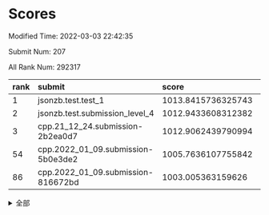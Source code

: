 # Scores

Modified Time: 2022-03-03 22:42:35

Submit Num: 207

All Rank Num: 292317

| rank |               submit               |       score        |       sigma        | pk_num |
| :--- | :--------------------------------- | :----------------- | :----------------- | :----- |
| 1    | jsonzb.test.test_1                 | 1013.8415736325743 | 0.8118096214235409 | 5653   |
| 2    | jsonzb.test.submission_level_4     | 1012.9433608312382 | 0.8039534236862038 | 5645   |
| 3    | cpp.21_12_24.submission-2b2ea0d7   | 1012.9062439790994 | 0.7734773212008413 | 5643   |
| 54   | cpp.2022_01_09.submission-5b0e3de2 | 1005.7636107755842 | 0.7287739691533717 | 5651   |
| 86   | cpp.2022_01_09.submission-816672bd | 1003.005363159626  | 0.7204307991970592 | 5649   |


<details>
<summary>全部</summary>

| rank |                 submit                 |       score        |       sigma        | pk_num |
| :--- | :------------------------------------- | :----------------- | :----------------- | :----- |
| 1    | jsonzb.test.test_1                     | 1013.8415736325743 | 0.8118096214235409 | 5653   |
| 2    | jsonzb.test.submission_level_4         | 1012.9433608312382 | 0.8039534236862038 | 5645   |
| 3    | cpp.21_12_24.submission-2b2ea0d7       | 1012.9062439790994 | 0.7734773212008413 | 5643   |
| 4    | gobigger.level_3.submission_level_3_42 | 1011.4090317928718 | 0.7714068899020743 | 5645   |
| 5    | gobigger.level_3.submission_level_3_30 | 1011.1815402603614 | 0.7494659227027464 | 5644   |
| 6    | gobigger.level_3.submission_level_3_29 | 1010.9357105435793 | 0.7640337215337346 | 5645   |
| 7    | gobigger.level_3.submission_level_3_36 | 1010.8889823234093 | 0.7659227276983708 | 5654   |
| 8    | gobigger.level_3.submission_level_3_38 | 1010.8827952094354 | 0.7529948106925642 | 5652   |
| 9    | gobigger.level_3.submission_level_3_49 | 1010.8741030138275 | 0.7671435387527955 | 5647   |
| 10   | gobigger.level_3.submission_level_3_39 | 1010.8370184464767 | 0.762269918134824  | 5650   |
| 11   | gobigger.level_3.submission_level_3_31 | 1010.7694283621828 | 0.7629134831908243 | 5652   |
| 12   | gobigger.level_3.submission_level_3_33 | 1010.7367143154274 | 0.7701047014720291 | 5646   |
| 13   | gobigger.level_3.submission_level_3_3  | 1010.7162478791798 | 0.7660066479266744 | 5650   |
| 14   | gobigger.level_3.submission_level_3_26 | 1010.6179658156883 | 0.7701720604726185 | 5645   |
| 15   | gobigger.level_3.submission_level_3_11 | 1010.5801337667702 | 0.7693342724935631 | 5645   |
| 16   | gobigger.level_3.submission_level_3_14 | 1010.5715459125297 | 0.7570378805945234 | 5652   |
| 17   | gobigger.level_3.submission_level_3_10 | 1010.4766695308806 | 0.7690253120033206 | 5648   |
| 18   | gobigger.level_3.submission_level_3_4  | 1010.3992233171697 | 0.7638666140544346 | 5649   |
| 19   | gobigger.level_3.submission_level_3_21 | 1010.3737666450037 | 0.763794022061133  | 5644   |
| 20   | gobigger.level_3.submission_level_3_13 | 1010.3406841573706 | 0.7619383085906716 | 5640   |
| 21   | gobigger.level_3.submission_level_3_47 | 1010.3197830592501 | 0.7529613770774211 | 5652   |
| 22   | gobigger.level_3.submission_level_3_20 | 1010.3173314297018 | 0.7743063352656159 | 5651   |
| 23   | gobigger.level_3.submission_level_3_35 | 1010.286289038143  | 0.7686974931022946 | 5649   |
| 24   | gobigger.level_3.submission_level_3_19 | 1010.2484465590022 | 0.7379159613074875 | 5647   |
| 25   | gobigger.level_3.submission_level_3_28 | 1010.2040328459383 | 0.754722347407909  | 5648   |
| 26   | gobigger.level_3.submission_level_3_16 | 1010.1493615728659 | 0.7429671165687056 | 5647   |
| 27   | gobigger.level_3.submission_level_3_1  | 1010.1467395506255 | 0.7683583347404129 | 5646   |
| 28   | gobigger.level_3.submission_level_3_43 | 1010.1215060315059 | 0.7713152895147156 | 5651   |
| 29   | gobigger.level_3.submission_level_3_17 | 1010.0898324629077 | 0.7644331976920756 | 5648   |
| 30   | gobigger.level_3.submission_level_3_46 | 1010.0514008593741 | 0.7518304179770171 | 5653   |
| 31   | gobigger.level_3.submission_level_3_15 | 1009.9900893188168 | 0.7510211915278953 | 5642   |
| 32   | gobigger.level_3.submission_level_3_25 | 1009.9888156001406 | 0.7618241130656158 | 5649   |
| 33   | gobigger.level_3.submission_level_3_5  | 1009.9573433991329 | 0.7558871661934383 | 5650   |
| 34   | gobigger.level_3.submission_level_3_2  | 1009.95015393783   | 0.8115991927429246 | 5650   |
| 35   | gobigger.level_3.submission_level_3_45 | 1009.9461640420677 | 0.7742398989761288 | 5646   |
| 36   | gobigger.level_3.submission_level_3_41 | 1009.9289634212855 | 0.754908921231954  | 5644   |
| 37   | gobigger.level_3.submission_level_3_6  | 1009.8864474980602 | 0.7493130073927171 | 5650   |
| 38   | gobigger.level_3.submission_level_3_8  | 1009.8467219841687 | 0.7669340285297759 | 5649   |
| 39   | gobigger.level_3.submission_level_3_37 | 1009.8280775688947 | 0.7650431162833721 | 5653   |
| 40   | gobigger.level_3.submission_level_3_12 | 1009.8048125318054 | 0.7549261398178864 | 5646   |
| 41   | gobigger.level_3.submission_level_3_27 | 1009.8042153565144 | 0.7491386808950391 | 5650   |
| 42   | gobigger.level_3.submission_level_3_18 | 1009.7652178395996 | 0.7321292756457034 | 5648   |
| 43   | gobigger.level_3.submission_level_3_0  | 1009.7401300217275 | 0.7580592260522192 | 5642   |
| 44   | gobigger.level_3.submission_level_3_23 | 1009.6478950128862 | 0.7543999030765481 | 5648   |
| 45   | gobigger.level_3.submission_level_3_7  | 1009.5451726306399 | 0.7729272811290947 | 5645   |
| 46   | gobigger.level_3.submission_level_3_22 | 1009.4611295016134 | 0.7676934223420016 | 5650   |
| 47   | gobigger.level_3.submission_level_3_34 | 1009.4043881147256 | 0.7553973327303336 | 5653   |
| 48   | gobigger.level_3.submission_level_3_48 | 1009.2390341960344 | 0.7654348653365461 | 5651   |
| 49   | gobigger.level_3.submission_level_3_32 | 1009.2315062999637 | 0.7690556833445704 | 5651   |
| 50   | gobigger.level_3.submission_level_3_40 | 1009.2228524483219 | 0.786608740394694  | 5651   |
| 51   | gobigger.level_3.submission_level_3_44 | 1009.1798851629519 | 0.7485194774293357 | 5652   |
| 52   | gobigger.level_3.submission_level_3_9  | 1008.9693870399719 | 0.7544790151306732 | 5652   |
| 53   | gobigger.level_3.submission_level_3_24 | 1008.8144198325361 | 0.7544744272653349 | 5648   |
| 54   | cpp.2022_01_09.submission-5b0e3de2     | 1005.7636107755842 | 0.7287739691533717 | 5651   |
| 55   | gobigger.level_1.submission_level_1_24 | 1005.5309858180079 | 0.7344798480316325 | 5654   |
| 56   | gobigger.level_1.submission_level_1_4  | 1004.7291645272953 | 0.7241779374715067 | 5646   |
| 57   | gobigger.level_1.submission_level_1_31 | 1004.5467222602462 | 0.7307890724914956 | 5646   |
| 58   | gobigger.level_1.submission_level_1_16 | 1004.5417305526081 | 0.7225757538035523 | 5654   |
| 59   | gobigger.level_1.submission_level_1_41 | 1004.3886792425435 | 0.7235648648712643 | 5649   |
| 60   | gobigger.level_1.submission_level_1_11 | 1004.2703024243585 | 0.7445170880232734 | 5649   |
| 61   | gobigger.level_1.submission_level_1_13 | 1004.1907332752554 | 0.7209917008004363 | 5652   |
| 62   | gobigger.level_1.submission_level_1_3  | 1004.1450638469834 | 0.7160775486027373 | 5647   |
| 63   | gobigger.level_1.submission_level_1_12 | 1004.0953486861772 | 0.7356012828115204 | 5649   |
| 64   | gobigger.level_1.submission_level_1_6  | 1004.042486356341  | 0.7267151416276848 | 5648   |
| 65   | gobigger.level_1.submission_level_1_40 | 1003.9560569961936 | 0.7321031455190484 | 5647   |
| 66   | gobigger.level_1.submission_level_1_26 | 1003.9525603321648 | 0.7211786322490816 | 5653   |
| 67   | gobigger.level_1.submission_level_1_23 | 1003.9453026017451 | 0.7123853764789282 | 5644   |
| 68   | gobigger.level_1.submission_level_1_39 | 1003.9063234712412 | 0.7248346257873531 | 5649   |
| 69   | gobigger.level_1.submission_level_1_27 | 1003.893579831592  | 0.7178030573684828 | 5647   |
| 70   | gobigger.level_1.submission_level_1_21 | 1003.5885429876519 | 0.7173422187409236 | 5653   |
| 71   | gobigger.level_1.submission_level_1_38 | 1003.541164672578  | 0.7249938316947764 | 5651   |
| 72   | gobigger.level_1.submission_level_1_42 | 1003.5022967932279 | 0.7131478883255838 | 5653   |
| 73   | gobigger.level_1.submission_level_1_49 | 1003.4758860053892 | 0.7227565040515624 | 5652   |
| 74   | gobigger.level_1.submission_level_1_48 | 1003.4061539973584 | 0.7120487844762636 | 5648   |
| 75   | gobigger.level_1.submission_level_1_28 | 1003.3244394695107 | 0.7178858169185937 | 5647   |
| 76   | gobigger.level_1.submission_level_1_20 | 1003.3214879708859 | 0.7158148987833743 | 5647   |
| 77   | gobigger.level_1.submission_level_1_29 | 1003.3195757631786 | 0.7212713587520121 | 5650   |
| 78   | gobigger.level_1.submission_level_1_18 | 1003.3041445620715 | 0.7316505156305212 | 5649   |
| 79   | gobigger.level_1.submission_level_1_8  | 1003.2194269377796 | 0.7149007777699607 | 5649   |
| 80   | gobigger.level_1.submission_level_1_17 | 1003.2068929097343 | 0.717509605796014  | 5648   |
| 81   | gobigger.level_1.submission_level_1_22 | 1003.149327840141  | 0.7100195324456055 | 5643   |
| 82   | gobigger.level_1.submission_level_1_47 | 1003.140288685254  | 0.7264670587533834 | 5644   |
| 83   | gobigger.level_1.submission_level_1_30 | 1003.1040195575297 | 0.722000137156776  | 5647   |
| 84   | gobigger.level_1.submission_level_1_25 | 1003.090243410691  | 0.7147858835202311 | 5646   |
| 85   | gobigger.level_1.submission_level_1_35 | 1003.0436425061994 | 0.7087966235430911 | 5647   |
| 86   | cpp.2022_01_09.submission-816672bd     | 1003.005363159626  | 0.7204307991970592 | 5649   |
| 87   | gobigger.level_1.submission_level_1_45 | 1002.9969315532503 | 0.7187030755146739 | 5640   |
| 88   | gobigger.level_1.submission_level_1_9  | 1002.9556916121568 | 0.7198781537236006 | 5652   |
| 89   | gobigger.level_1.submission_level_1_5  | 1002.9283652275196 | 0.7213788645117838 | 5647   |
| 90   | gobigger.level_1.submission_level_1_7  | 1002.804994582552  | 0.7268893085117499 | 5647   |
| 91   | gobigger.level_1.submission_level_1_36 | 1002.7711911114513 | 0.7194010593185086 | 5649   |
| 92   | gobigger.level_1.submission_level_1_34 | 1002.726090463353  | 0.7213294715646984 | 5648   |
| 93   | gobigger.level_1.submission_level_1_33 | 1002.7139556489506 | 0.7184291642865555 | 5653   |
| 94   | gobigger.level_1.submission_level_1_0  | 1002.6828892066418 | 0.722535848651103  | 5648   |
| 95   | gobigger.level_1.submission_level_1_37 | 1002.5198676161765 | 0.7245814307510643 | 5648   |
| 96   | gobigger.level_1.submission_level_1_32 | 1002.41418735143   | 0.7103344834852084 | 5641   |
| 97   | gobigger.level_1.submission_level_1_14 | 1002.3530966861127 | 0.7201580247705052 | 5647   |
| 98   | gobigger.level_1.submission_level_1_15 | 1002.3461020528956 | 0.7049638879855719 | 5652   |
| 99   | gobigger.level_1.submission_level_1_1  | 1002.3262656389257 | 0.7267519265977188 | 5651   |
| 100  | gobigger.level_1.submission_level_1_44 | 1002.2396562177082 | 0.7074658997651266 | 5649   |
| 101  | gobigger.level_1.submission_level_1_19 | 1002.0337305742205 | 0.7329544598385156 | 5646   |
| 102  | gobigger.level_1.submission_level_1_46 | 1001.984458567502  | 0.7185450956819844 | 5651   |
| 103  | gobigger.level_1.submission_level_1_10 | 1001.9137946410659 | 0.7170205874360208 | 5649   |
| 104  | gobigger.level_1.submission_level_1_43 | 1001.9114749084671 | 0.7124076030359734 | 5648   |
| 105  | gobigger.level_1.submission_level_1_2  | 1001.682238979909  | 0.7060635159230233 | 5645   |
| 106  | gobigger.random.submission_random_26   | 997.3779606287225  | 0.7022349353637501 | 5649   |
| 107  | gobigger.random.submission_random_41   | 997.0301320615392  | 0.7239849901035085 | 5647   |
| 108  | gobigger.random.submission_random_19   | 996.9925943425081  | 0.7033304538020547 | 5651   |
| 109  | gobigger.random.submission_random_28   | 996.940661557748   | 0.7142386127832296 | 5647   |
| 110  | gobigger.random.submission_random_32   | 996.825349572793   | 0.7012001833114021 | 5648   |
| 111  | gobigger.random.submission_random_27   | 996.8172089581484  | 0.7063694516289364 | 5649   |
| 112  | gobigger.random.submission_random_43   | 996.795702313225   | 0.7063380514903967 | 5651   |
| 113  | gobigger.random.submission_random_8    | 996.6947154491576  | 0.7024778514843002 | 5649   |
| 114  | gobigger.random.submission_random_49   | 996.6522075121097  | 0.7098777359076036 | 5648   |
| 115  | gobigger.random.submission_random_30   | 996.623905665508   | 0.7125137303454532 | 5649   |
| 116  | gobigger.random.submission_random_35   | 996.555580214378   | 0.7139052997845343 | 5646   |
| 117  | gobigger.random.submission_random_38   | 996.4368249912433  | 0.7085486854344614 | 5650   |
| 118  | gobigger.random.submission_random_9    | 996.4234521682222  | 0.7150565449814419 | 5652   |
| 119  | gobigger.random.submission_random_13   | 996.4106391976451  | 0.7220682165151506 | 5651   |
| 120  | gobigger.random.submission_random_17   | 996.2983523401576  | 0.7201751864853356 | 5649   |
| 121  | gobigger.random.submission_random_37   | 996.2950819294464  | 0.706461518924918  | 5654   |
| 122  | gobigger.random.submission_random_33   | 996.1929433815732  | 0.7197872646081511 | 5653   |
| 123  | gobigger.random.submission_random_36   | 996.1449885847773  | 0.7147490342941535 | 5658   |
| 124  | gobigger.random.submission_random_40   | 996.14280512851    | 0.7089748403398539 | 5648   |
| 125  | gobigger.random.submission_random_5    | 996.1394142432289  | 0.7179353583637931 | 5652   |
| 126  | gobigger.random.submission_random_20   | 996.0588692004615  | 0.7108738868980119 | 5652   |
| 127  | gobigger.random.submission_random_12   | 996.041984182824   | 0.7094003338219054 | 5651   |
| 128  | gobigger.random.submission_random_31   | 995.9048681850611  | 0.704461236223435  | 5652   |
| 129  | gobigger.random.submission_random_15   | 995.8725209254704  | 0.699436765725534  | 5651   |
| 130  | gobigger.random.submission_random_48   | 995.8535273033814  | 0.7203347157182525 | 5652   |
| 131  | gobigger.random.submission_random_4    | 995.8149119024447  | 0.7136257757041236 | 5651   |
| 132  | gobigger.random.submission_random_44   | 995.7151870417575  | 0.7120377664166178 | 5648   |
| 133  | gobigger.random.submission_random_46   | 995.6974788562527  | 0.7137970217457135 | 5645   |
| 134  | gobigger.random.submission_random_16   | 995.6938033655584  | 0.711903610087682  | 5647   |
| 135  | gobigger.random.submission_random_11   | 995.6034558516172  | 0.7102983353771233 | 5647   |
| 136  | gobigger.random.submission_random_42   | 995.6024875750492  | 0.7026580316885334 | 5652   |
| 137  | gobigger.random.submission_random_10   | 995.5561107055014  | 0.7148845891460671 | 5648   |
| 138  | gobigger.random.submission_random_3    | 995.5396964746514  | 0.701929279148271  | 5648   |
| 139  | gobigger.random.submission_random_7    | 995.5191900240308  | 0.7248034070014316 | 5647   |
| 140  | gobigger.random.submission_random_22   | 995.4671467635183  | 0.7341515628670086 | 5648   |
| 141  | gobigger.random.submission_random_2    | 995.4295382941299  | 0.7151023630243167 | 5645   |
| 142  | gobigger.random.submission_random_6    | 995.4258410158649  | 0.7231842890508253 | 5647   |
| 143  | gobigger.random.submission_random_14   | 995.3949249322056  | 0.6987940704951874 | 5649   |
| 144  | gobigger.random.submission_random_1    | 995.3484109975141  | 0.7144343374863941 | 5646   |
| 145  | gobigger.random.submission_random_21   | 995.3329790037021  | 0.7130579835832043 | 5650   |
| 146  | gobigger.random.submission_random_39   | 995.2810485490029  | 0.7212400127302155 | 5647   |
| 147  | gobigger.random.submission_random_47   | 995.2613052749631  | 0.7158790461427527 | 5644   |
| 148  | gobigger.random.submission_random_45   | 995.2401826293204  | 0.7187093849693525 | 5652   |
| 149  | gobigger.random.submission_random_23   | 995.1953968430652  | 0.7054728409334912 | 5648   |
| 150  | gobigger.random.submission_random_25   | 995.1318691763282  | 0.7026679618766029 | 5649   |
| 151  | gobigger.random.submission_random_29   | 994.7511245547877  | 0.7134906427070586 | 5645   |
| 152  | gobigger.random.submission_random_18   | 994.6425419092192  | 0.7180073067645346 | 5648   |
| 153  | gobigger.random.submission_random_34   | 994.6037064011797  | 0.705178339512795  | 5651   |
| 154  | gobigger.random.submission_random_0    | 994.5694427377848  | 0.7147753263190642 | 5650   |
| 155  | gobigger.random.submission_random_24   | 994.5235444948287  | 0.7207450297097362 | 5649   |
| 156  | gobigger.level_2.submission_level_2_45 | 993.8776628548893  | 0.713405021494101  | 5648   |
| 157  | gobigger.level_2.submission_level_2_38 | 993.4787756360553  | 0.7340485962998364 | 5647   |
| 158  | gobigger.level_2.submission_level_2_19 | 993.3723927840659  | 0.7239225570801572 | 5649   |
| 159  | gobigger.level_2.submission_level_2_17 | 993.3431516923839  | 0.7432858322416284 | 5647   |
| 160  | gobigger.level_2.submission_level_2_0  | 993.3102752352801  | 0.7551029754224364 | 5651   |
| 161  | gobigger.level_2.submission_level_2_35 | 993.2586418543328  | 0.7391471537083887 | 5652   |
| 162  | gobigger.level_2.submission_level_2_30 | 992.983592198992   | 0.7362760947180353 | 5648   |
| 163  | gobigger.level_2.submission_level_2_37 | 992.968136041329   | 0.7359635141773815 | 5651   |
| 164  | gobigger.level_2.submission_level_2_13 | 992.9499528504988  | 0.7524448855256868 | 5646   |
| 165  | gobigger.level_2.submission_level_2_31 | 992.9180695176419  | 0.7309873491728336 | 5653   |
| 166  | gobigger.level_2.submission_level_2_26 | 992.8606066210892  | 0.7454231752428878 | 5648   |
| 167  | gobigger.level_2.submission_level_2_24 | 992.8298956822243  | 0.7433366497516279 | 5651   |
| 168  | gobigger.level_2.submission_level_2_28 | 992.775482094487   | 0.755158806800844  | 5653   |
| 169  | gobigger.level_2.submission_level_2_18 | 992.6586578305713  | 0.7296110832068528 | 5644   |
| 170  | gobigger.level_2.submission_level_2_40 | 992.6111825891221  | 0.7373810269102918 | 5651   |
| 171  | gobigger.level_2.submission_level_2_11 | 992.5987223861439  | 0.7376632260719259 | 5645   |
| 172  | gobigger.level_2.submission_level_2_33 | 992.4920043288474  | 0.7295273626300309 | 5651   |
| 173  | gobigger.level_2.submission_level_2_2  | 992.4128935610862  | 0.7418722169953409 | 5647   |
| 174  | gobigger.level_2.submission_level_2_1  | 992.342240309631   | 0.7474443089325465 | 5651   |
| 175  | gobigger.level_2.submission_level_2_36 | 992.293387912418   | 0.7192564155850489 | 5646   |
| 176  | gobigger.level_2.submission_level_2_48 | 992.284774062223   | 0.7444374203450784 | 5649   |
| 177  | gobigger.level_2.submission_level_2_4  | 992.2456774874108  | 0.7474116449696845 | 5648   |
| 178  | gobigger.level_2.submission_level_2_16 | 992.2144208161862  | 0.7552748936598932 | 5650   |
| 179  | gobigger.level_2.submission_level_2_44 | 992.0864464812453  | 0.740218616464167  | 5649   |
| 180  | gobigger.level_2.submission_level_2_25 | 992.0298186931232  | 0.7510174907403595 | 5647   |
| 181  | gobigger.level_2.submission_level_2_46 | 992.0140973232978  | 0.7450612214913251 | 5650   |
| 182  | gobigger.level_2.submission_level_2_29 | 992.009142952583   | 0.7393706944215978 | 5645   |
| 183  | gobigger.level_2.submission_level_2_12 | 991.9930423318586  | 0.7353674798546133 | 5648   |
| 184  | gobigger.level_2.submission_level_2_8  | 991.9092125108233  | 0.7453899400689976 | 5646   |
| 185  | gobigger.level_2.submission_level_2_32 | 991.8979325354405  | 0.7461859900324591 | 5647   |
| 186  | gobigger.level_2.submission_level_2_15 | 991.8068944052997  | 0.7344358686302748 | 5649   |
| 187  | gobigger.level_2.submission_level_2_27 | 991.7776831457882  | 0.7444814363250215 | 5652   |
| 188  | gobigger.level_2.submission_level_2_5  | 991.5550088211857  | 0.7653081306334338 | 5649   |
| 189  | gobigger.level_2.submission_level_2_43 | 991.5333387857636  | 0.7746410716943696 | 5654   |
| 190  | gobigger.level_2.submission_level_2_6  | 991.5034497865895  | 0.7456337038132878 | 5642   |
| 191  | gobigger.level_2.submission_level_2_21 | 991.4471544725973  | 0.760108338348078  | 5646   |
| 192  | gobigger.level_2.submission_level_2_34 | 991.4458314592864  | 0.7556824336822017 | 5648   |
| 193  | gobigger.level_2.submission_level_2_23 | 991.4294796448161  | 0.7405251235722724 | 5648   |
| 194  | gobigger.level_2.submission_level_2_41 | 991.4168418445302  | 0.7590787793554122 | 5651   |
| 195  | gobigger.level_2.submission_level_2_20 | 991.3923943423229  | 0.7706000535540878 | 5645   |
| 196  | gobigger.level_2.submission_level_2_42 | 991.3819471552476  | 0.7709697391229655 | 5640   |
| 197  | gobigger.level_2.submission_level_2_49 | 991.2870367922467  | 0.7453241316625449 | 5652   |
| 198  | gobigger.level_2.submission_level_2_14 | 991.2817168483318  | 0.7604897031642682 | 5646   |
| 199  | gobigger.level_2.submission_level_2_3  | 991.2755379449513  | 0.7623083234979467 | 5649   |
| 200  | gobigger.level_2.submission_level_2_39 | 990.9775744287908  | 0.7620953683447375 | 5649   |
| 201  | gobigger.level_2.submission_level_2_22 | 990.7029053728158  | 0.7635978337070578 | 5654   |
| 202  | gobigger.level_2.submission_level_2_9  | 990.6993497924348  | 0.7624820770547382 | 5644   |
| 203  | gobigger.level_2.submission_level_2_47 | 990.6298485830919  | 0.7679373018932768 | 5656   |
| 204  | gobigger.level_2.submission_level_2_7  | 989.5210223512472  | 0.7741494534214313 | 5651   |
| 205  | gobigger.level_2.submission_level_2_10 | 989.3928457116998  | 0.783534123520781  | 5647   |
| 206  | gobigger.none.submission_none_0        | 978.5007575676049  | 1.2214423628200826 | 5651   |
| 207  | gobigger.none.submission_none_1        | 976.0352570179112  | 1.4922129572020142 | 5650   |

</details>